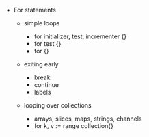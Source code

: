 - For statements
    - simple loops 
        - for initializer, test, incrementer {}
        - for test {}
        - for {}

    - exiting early
        - break 
        - continue
        - labels

    - looping over collections
        - arrays, slices, maps, strings, channels
        - for k, v := range collection{}

    

